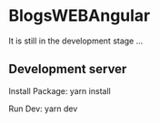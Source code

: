# BlogsWEBAngular

It is still in the development stage ... 

## Development server

Install Package: yarn install

Run Dev: yarn dev